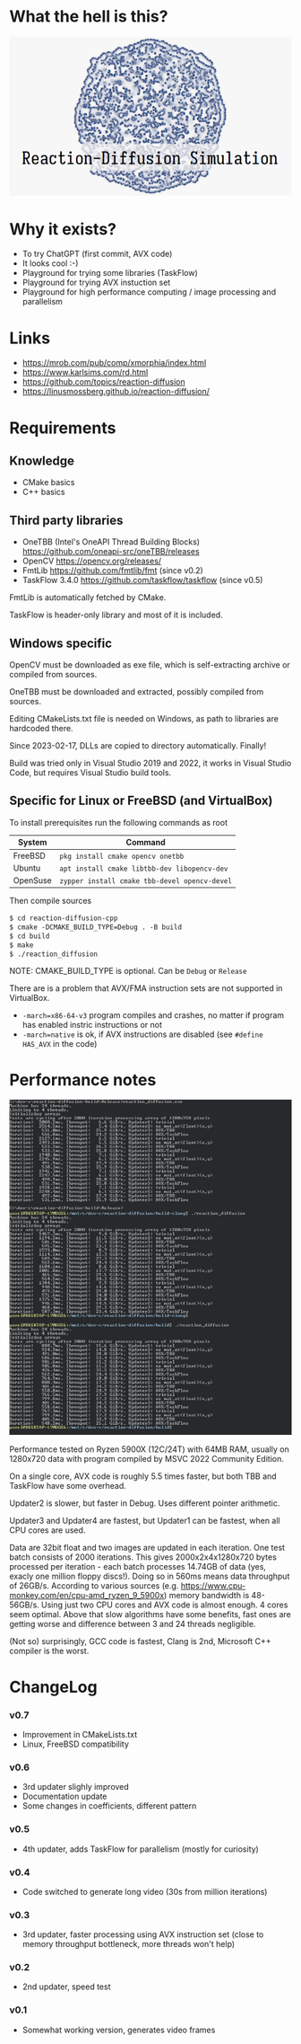 # What the hell is this?

![reaction-diffusion.png](reaction-diffusion.png)

# Why it exists?

* To try ChatGPT (first commit, AVX code)
* It looks cool :-)
* Playground for trying some libraries (TaskFlow)
* Playground for trying AVX instuction set
* Playground for high performance computing / image processing and parallelism

# Links

* https://mrob.com/pub/comp/xmorphia/index.html
* https://www.karlsims.com/rd.html
* https://github.com/topics/reaction-diffusion
* https://linusmossberg.github.io/reaction-diffusion/

# Requirements

## Knowledge
* CMake basics
* C++ basics

## Third party libraries

* OneTBB (Intel's OneAPI Thread Building Blocks) https://github.com/oneapi-src/oneTBB/releases
* OpenCV https://opencv.org/releases/
* FmtLib https://github.com/fmtlib/fmt (since v0.2)
* TaskFlow 3.4.0 https://github.com/taskflow/taskflow (since v0.5)

FmtLib is automatically fetched by CMake. 

TaskFlow is header-only library and most of it is included.

## Windows specific

OpenCV must be downloaded as exe file, which is self-extracting archive or compiled from sources.

OneTBB must be downloaded and extracted, possibly compiled from sources.

Editing CMakeLists.txt file is needed on Windows, as path to libraries are hardcoded there.

Since 2023-02-17, DLLs are copied to directory automatically. Finally!

Build was tried only in Visual Studio 2019 and 2022, it works in Visual Studio Code, but requires Visual Studio build tools.

## Specific for Linux or FreeBSD (and VirtualBox)


To install prerequisites run the following commands as root

| System | Command |
|---|---|
| FreeBSD | `pkg install cmake opencv onetbb` |
| Ubuntu  | `apt install cmake libtbb-dev libopencv-dev` |
| OpenSuse | `zypper install cmake tbb-devel opencv-devel` |

Then compile sources
```
$ cd reaction-diffusion-cpp
$ cmake -DCMAKE_BUILD_TYPE=Debug . -B build
$ cd build
$ make
$ ./reaction_diffusion
```

NOTE: CMAKE_BUILD_TYPE is optional. Can be `Debug` or `Release`

There are is a problem that AVX/FMA instruction sets are not supported in VirtualBox.
* `-march=x86-64-v3` program compiles and crashes, no matter if program has enabled instric instructions or not
* `-march=native` is ok, if AVX instructions are disabled (see `#define HAS_AVX` in the code)

# Performance notes

![speed.png](speed.png)

Performance tested on Ryzen 5900X (12C/24T) with 64MB RAM, usually on 1280x720 data with program compiled by MSVC 2022 Community Edition.

On a single core, AVX code is roughly 5.5 times faster, but both TBB and TaskFlow have some overhead.

Updater2 is slower, but faster in Debug. Uses different pointer arithmetic.

Updater3 and Updater4 are fastest, but Updater1 can be fastest, when all CPU cores are used.

Data are 32bit float and two images are updated in each iteration. One test batch consists of 2000 iterations. This gives 2000x2x4x1280x720 bytes processed per iteration - each batch processes 14.74GB of data (yes, exacly one million floppy discs!). Doing so in 560ms means data throughput of 26GB/s.
According to various sources (e.g. https://www.cpu-monkey.com/en/cpu-amd_ryzen_9_5900x) memory bandwidth is 48-56GB/s. Using just two CPU cores and AVX code is almost enough. 4 cores seem optimal. Above that slow algorithms have some benefits, fast ones are getting worse and difference between 3 and 24 threads negligible.

(Not so) surprisingly, GCC code is fastest, Clang is 2nd, Microsoft C++ compiler is the worst.

# ChangeLog

### v0.7

* Improvement in CMakeLists.txt
* Linux, FreeBSD compatibility

### v0.6

* 3rd updater slighly improved
* Documentation update
* Some changes in coefficients, different pattern

### v0.5 

* 4th updater, adds TaskFlow for parallelism (mostly for curiosity)

### v0.4

* Code switched to generate long video (30s from million iterations)

### v0.3

* 3rd updater, faster processing using AVX instruction set (close to memory throughput bottleneck, more threads won't help)

### v0.2

* 2nd updater, speed test

### v0.1

* Somewhat working version, generates video frames
